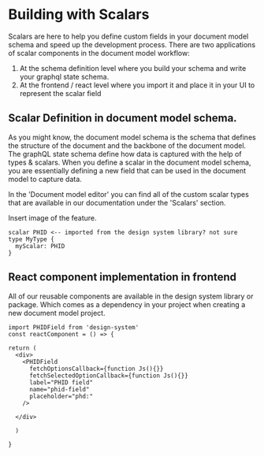 # Building with Scalars

Scalars are here to help you define custom fields in your document model schema and speed up the development process.
There are two applications of scalar components in the document model workflow:

1. At the schema definition level where you build your schema and write your graphql state schema.
2. At the frontend / react level where you import it and place it in your UI to represent the scalar field

## Scalar Definition in document model schema. 

As you might know, the document model schema is the schema that defines the structure of the document and the backbone of the document model. The graphQL state schema define how data is captured with the help of types & scalars. When you define a scalar in the document model schema, you are essentially defining a new field that can be used in the document model to capture data.

In the 'Document model editor' you can find all of the custom scalar types that are available in our documentation under the 'Scalars' section.

Insert image of the feature. 

````
scalar PHID <-- imported from the design system library? not sure
type MyType {
  myScalar: PHID
}   
````

## React component implementation in frontend

All of our reusable components are available in the design system library or package. 
Which comes as a dependency in your project when creating a new document model project.
````
import PHIDField from 'design-system'
const reactComponent = () => {

return (
  <div>
    <PHIDField
      fetchOptionsCallback={function Js(){}}
      fetchSelectedOptionCallback={function Js(){}}
      label="PHID field"
      name="phid-field"
      placeholder="phd:"
    />

  </div>
  
  )

}
````

